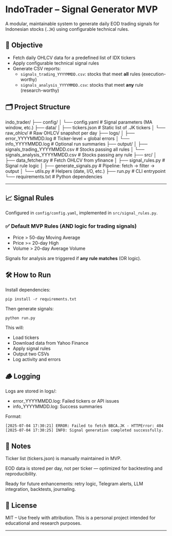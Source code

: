 # IndoTrader – Signal Generator MVP

A modular, maintainable system to generate daily EOD trading signals for Indonesian stocks (`.JK`) using configurable technical rules.

## 🎯 Objective

- Fetch daily OHLCV data for a predefined list of IDX tickers
- Apply configurable technical signal rules
- Generate CSV reports:
  - `signals_trading_YYYYMMDD.csv`: stocks that meet **all** rules (execution-worthy)
  - `signals_analysis_YYYYMMDD.csv`: stocks that meet **any** rule (research-worthy)

## 🗂️ Project Structure

indo_trader/
├── config/
│ └── config.yaml # Signal parameters (MA window, etc.)
├── data/
│ ├── tickers.json # Static list of .JK tickers
│ └── raw_ohlcv/ # Raw OHLCV snapshot per day
├── logs/
│ ├── error_YYYYMMDD.log # Ticker-level + global errors
│ └── info_YYYYMMDD.log # Optional run summaries
├── output/
│ ├── signals_trading_YYYYMMDD.csv # Stocks passing all rules
│ └── signals_analysis_YYYYMMDD.csv # Stocks passing any rule
├── src/
│ ├── data_fetcher.py # Fetch OHLCV from yfinance
│ ├── signal_rules.py # Signal rule logic
│ ├── generate_signals.py # Pipeline: fetch → filter → output
│ └── utils.py # Helpers (date, I/O, etc.)
├── run.py # CLI entrypoint
└── requirements.txt # Python dependencies

---

## 📈 Signal Rules

Configured in `config/config.yaml`, implemented in `src/signal_rules.py`.

### ✅ Default MVP Rules (AND logic for trading signals)
- Price > 50-day Moving Average
- Price >= 20-day High
- Volume > 20-day Average Volume

Signals for analysis are triggered if **any rule matches** (OR logic).

## 🛠️ How to Run
Install dependencies:

```
pip install -r requirements.txt
```

Then generate signals:
```
python run.py
```

This will:
- Load tickers
- Download data from Yahoo Finance
- Apply signal rules
- Output two CSVs
- Log activity and errors

## 🪵 Logging
Logs are stored in logs/:
- error_YYYYMMDD.log: Failed tickers or API issues
- info_YYYYMMDD.log: Success summaries

Format:
```
[2025-07-04 17:30:21] ERROR: Failed to fetch BBCA.JK - HTTPError: 404
[2025-07-04 17:30:25] INFO: Signal generation completed successfully.
```

## 📌 Notes
Ticker list (tickers.json) is manually maintained in MVP.

EOD data is stored per day, not per ticker — optimized for backtesting and reproducibility.

Ready for future enhancements: retry logic, Telegram alerts, LLM integration, backtests, journaling.

## 📍 License
MIT – Use freely with attribution. This is a personal project intended for educational and research purposes.

---
